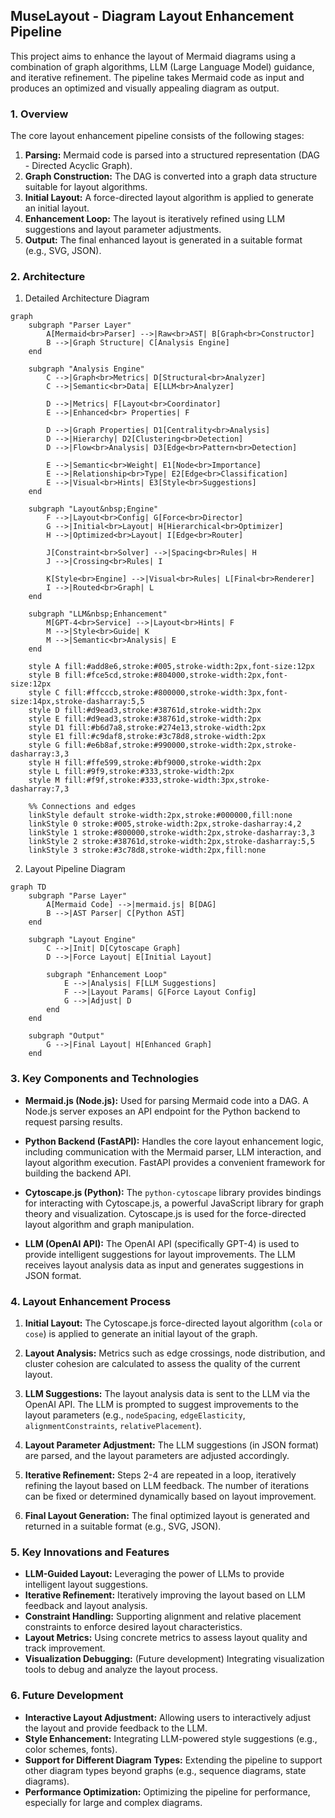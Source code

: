 ## MuseLayout - Diagram Layout Enhancement Pipeline

This project aims to enhance the layout of Mermaid diagrams using a combination of graph algorithms, LLM (Large Language Model) guidance, and iterative refinement.  The pipeline takes Mermaid code as input and produces an optimized and visually appealing diagram as output.

### 1. Overview

The core layout enhancement pipeline consists of the following stages:

1. **Parsing:** Mermaid code is parsed into a structured representation (DAG - Directed Acyclic Graph).
2. **Graph Construction:** The DAG is converted into a graph data structure suitable for layout algorithms.
3. **Initial Layout:** A force-directed layout algorithm is applied to generate an initial layout.
4. **Enhancement Loop:**  The layout is iteratively refined using LLM suggestions and layout parameter adjustments.
5. **Output:** The final enhanced layout is generated in a suitable format (e.g., SVG, JSON).

### 2. Architecture

1. Detailed Architecture Diagram

```mermaid
graph 
    subgraph "Parser Layer"
        A[Mermaid<br>Parser] -->|Raw<br>AST| B[Graph<br>Constructor]
        B -->|Graph Structure| C[Analysis Engine]
    end

    subgraph "Analysis Engine"
        C -->|Graph<br>Metrics| D[Structural<br>Analyzer]
        C -->|Semantic<br>Data| E[LLM<br>Analyzer]
        
        D -->|Metrics| F[Layout<br>Coordinator]
        E -->|Enhanced<br> Properties| F
        
        D -->|Graph Properties| D1[Centrality<br>Analysis]
        D -->|Hierarchy| D2[Clustering<br>Detection]
        D -->|Flow<br>Analysis| D3[Edge<br>Pattern<br>Detection]
        
        E -->|Semantic<br>Weight| E1[Node<br>Importance]
        E -->|Relationship<br>Type| E2[Edge<br>Classification]
        E -->|Visual<br>Hints| E3[Style<br>Suggestions]
    end

    subgraph "Layout&nbsp;Engine"
        F -->|Layout<br>Config| G[Force<br>Director]
        G -->|Initial<br>Layout| H[Hierarchical<br>Optimizer]
        H -->|Optimized<br>Layout| I[Edge<br>Router]
        
        J[Constraint<br>Solver] -->|Spacing<br>Rules| H
        J -->|Crossing<br>Rules| I
        
        K[Style<br>Engine] -->|Visual<br>Rules| L[Final<br>Renderer]
        I -->|Routed<br>Graph| L
    end

    subgraph "LLM&nbsp;Enhancement"
        M[GPT-4<br>Service] -->|Layout<br>Hints| F
        M -->|Style<br>Guide| K
        M -->|Semantic<br>Analysis| E
    end

    style A fill:#add8e6,stroke:#005,stroke-width:2px,font-size:12px
    style B fill:#fce5cd,stroke:#804000,stroke-width:2px,font-size:12px
    style C fill:#ffcccb,stroke:#800000,stroke-width:3px,font-size:14px,stroke-dasharray:5,5
    style D fill:#d9ead3,stroke:#38761d,stroke-width:2px
    style E fill:#d9ead3,stroke:#38761d,stroke-width:2px
    style D1 fill:#b6d7a8,stroke:#274e13,stroke-width:2px
    style E1 fill:#c9daf8,stroke:#3c78d8,stroke-width:2px
    style G fill:#e6b8af,stroke:#990000,stroke-width:2px,stroke-dasharray:3,3
    style H fill:#ffe599,stroke:#bf9000,stroke-width:2px
    style L fill:#9f9,stroke:#333,stroke-width:2px
    style M fill:#f9f,stroke:#333,stroke-width:3px,stroke-dasharray:7,3

    %% Connections and edges
    linkStyle default stroke-width:2px,stroke:#000000,fill:none
    linkStyle 0 stroke:#005,stroke-width:2px,stroke-dasharray:4,2
    linkStyle 1 stroke:#800000,stroke-width:2px,stroke-dasharray:3,3
    linkStyle 2 stroke:#38761d,stroke-width:2px,stroke-dasharray:5,5
    linkStyle 3 stroke:#3c78d8,stroke-width:2px,fill:none
```

2. Layout Pipeline Diagram

```mermaid  
graph TD
    subgraph "Parse Layer"
        A[Mermaid Code] -->|mermaid.js| B[DAG]
        B -->|AST Parser| C[Python AST]
    end

    subgraph "Layout Engine"
        C -->|Init| D[Cytoscape Graph]
        D -->|Force Layout| E[Initial Layout]
        
        subgraph "Enhancement Loop"
            E -->|Analysis| F[LLM Suggestions]
            F -->|Layout Params| G[Force Layout Config]
            G -->|Adjust| D
        end
    end

    subgraph "Output"
        G -->|Final Layout| H[Enhanced Graph]
    end
```


### 3.  Key Components and Technologies

* **Mermaid.js (Node.js):**  Used for parsing Mermaid code into a DAG.  A Node.js server exposes an API endpoint for the Python backend to request parsing results.

* **Python Backend (FastAPI):**  Handles the core layout enhancement logic, including communication with the Mermaid parser, LLM interaction, and layout algorithm execution.  FastAPI provides a convenient framework for building the backend API.

* **Cytoscape.js (Python):** The `python-cytoscape` library provides bindings for interacting with Cytoscape.js, a powerful JavaScript library for graph theory and visualization.  Cytoscape.js is used for the force-directed layout algorithm and graph manipulation.

* **LLM (OpenAI API):** The OpenAI API (specifically GPT-4) is used to provide intelligent suggestions for layout improvements.  The LLM receives layout analysis data as input and generates suggestions in JSON format.

### 4.  Layout Enhancement Process

1. **Initial Layout:**  The Cytoscape.js force-directed layout algorithm (`cola` or `cose`) is applied to generate an initial layout of the graph.

2. **Layout Analysis:**  Metrics such as edge crossings, node distribution, and cluster cohesion are calculated to assess the quality of the current layout.

3. **LLM Suggestions:**  The layout analysis data is sent to the LLM via the OpenAI API.  The LLM is prompted to suggest improvements to the layout parameters (e.g., `nodeSpacing`, `edgeElasticity`, `alignmentConstraints`, `relativePlacement`).

4. **Layout Parameter Adjustment:** The LLM suggestions (in JSON format) are parsed, and the layout parameters are adjusted accordingly.

5. **Iterative Refinement:** Steps 2-4 are repeated in a loop, iteratively refining the layout based on LLM feedback. The number of iterations can be fixed or determined dynamically based on layout improvement.

6. **Final Layout Generation:**  The final optimized layout is generated and returned in a suitable format (e.g., SVG, JSON).

### 5. Key Innovations and Features

* **LLM-Guided Layout:**  Leveraging the power of LLMs to provide intelligent layout suggestions.
* **Iterative Refinement:**  Iteratively improving the layout based on LLM feedback and layout analysis.
* **Constraint Handling:**  Supporting alignment and relative placement constraints to enforce desired layout characteristics.
* **Layout Metrics:**  Using concrete metrics to assess layout quality and track improvement.
* **Visualization Debugging:** (Future development)  Integrating visualization tools to debug and analyze the layout process.

### 6. Future Development

* **Interactive Layout Adjustment:** Allowing users to interactively adjust the layout and provide feedback to the LLM.
* **Style Enhancement:**  Integrating LLM-powered style suggestions (e.g., color schemes, fonts).
* **Support for Different Diagram Types:**  Extending the pipeline to support other diagram types beyond graphs (e.g., sequence diagrams, state diagrams).
* **Performance Optimization:** Optimizing the pipeline for performance, especially for large and complex diagrams.
